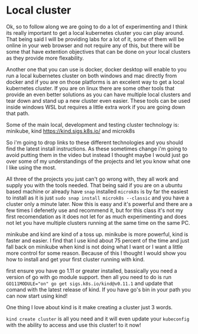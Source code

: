 # Local cluster

Ok, so to follow along we are going to do a lot of experimenting and I think its really important to get a local kubernetes cluster you can play around. That being said I will be providing labs for a lot of it, some of them will be online in your web browser and not require any of this, but there will be some that have extention objectives that can be done on your local clusters as they provide more flexability.

Another one that you can use is docker, docker desktop will enable to you run a local kubernetes cluster on both windows and mac directly from docker and if you are on those platforms is an excelent way to get a local kubernetes cluster. If you are on linux there are some other tools that provide an even better solutions as you can have multiple local clusters and tear down and stand up a new cluster even easier. These tools can be used inside windows WSL but requires a little extra work if you are going down that path.

Some of the main local, development and testing cluster technology is:
minikube,
kind https://kind.sigs.k8s.io/
and
microk8s

So i'm going to drop links to these different technologies and you should find the latest install instructions. As these sometimes change i'm going to avoid putting them in the video but instead I thought maybe I would just go over some of my understandings of the projects and let you know what one I like using the most.

All three of the projects you just can't go wrong with, they all work and supply you with the tools needed. That being said if you are on a ubuntu based machine or already have `snap` installed `microk8s` is by far the easiest to install as it is just `sudo snap install microk8s --classic` and you have a cluster only a minute later. Now this is easy and it's powerful and there are a few times I defenetly use and recommend it, but for this class it's not my first recomendation as it does not let for as much experimenting and does not let you have multiple clusters running at the same time on the same PC.

minikube and kind are kind of a toss up. minikube is more powerful, kind is faster and easier. I find that I use kind about 75 percent of the time and just fall back on minikube when kind is not doing what I want or I want a little more control for some reason. Because of this I thought I would show you how to install and get your first cluster running with kind.

first ensure you have go 1.11 or greater installed, bassically you need a version of go with go module support. then all you need to do is run `GO111MODULE="on" go get sigs.k8s.io/kind@v0.11.1` and update that comand with the latest release of kind. If you have go's bin in your path you can now start using kind!

One thing I love about kind is it make creating a cluster just 3 words.

`kind create cluster` is all you need and it will even update your `kubeconfig` with the ability to access and use this cluster! to it now!
